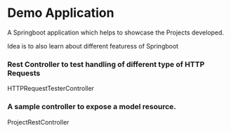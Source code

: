 # Demo Application

A Springboot application which helps to showcase the Projects developed.

Idea is to also learn about different featuress of Springboot

### Rest Controller to test handling of different type of HTTP Requests

HTTPRequestTesterController 

### A sample controller to expose a model resource.

ProjectRestController
